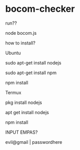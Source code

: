 # bocom-checker

run??

node bocom.js


how to install?


Ubuntu

sudo apt-get install nodejs

sudo apt-get install npm

npm install

Termux

pkg install nodejs

apt get install nodejs

npm install



INPUT EMPAS?

evil@gmail | passwordhere
